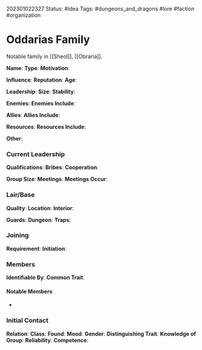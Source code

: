 202301022327
Status: #idea
Tags: #dungeons_and_dragons #lore #faction #organization 

# Oddarias Family
Notable family in [[Sheol]], [[Obraria]].

**Name**: 
**Type**: 
**Motivation**: 

**Influence**: 
**Reputation**: 
**Age**: 

**Leadership**: 
**Size**: 
**Stability**: 

**Enemies**: 
**Enemies Include**: 

**Allies**: 
**Allies Include**: 

**Resources**: 
**Resources Include**: 

**Other**: 

### Current Leadership
**Qualifications**: 
**Bribes**: 
**Cooperation**: 
  
**Group Size**: 
**Meetings**: 
**Meetings Occur**: 

### Lair/Base
**Quality**: 
**Location**: 
**Interior**: 
  
**Guards**: 
**Dungeon**: 
**Traps**: 

### Joining
**Requirement**: 
**Initiation**: 
  
### Members
**Identifiable By**: 
**Common Trait**: 

#### Notable Members
- 

### Initial Contact
**Relation**: 
**Class**: 
**Found**: 
**Mood**: 
**Gender**: 
**Distinguishing Trait**: 
**Knowledge of Group**: 
**Reliability**: 
**Competence**: 
